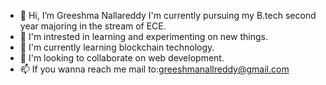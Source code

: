 - 👋 Hi, I’m Greeshma Nallareddy I'm currently pursuing my B.tech second year majoring in the stream of ECE.
- 👀 I'm intrested in learning and experimenting on new things.
- 🌱 I'm currently learning blockchain technology.
- 💞️ I'm looking to collaborate on web development.
- 📫 If you wanna reach me mail to:greeshmanallreddy@gmail.com 
